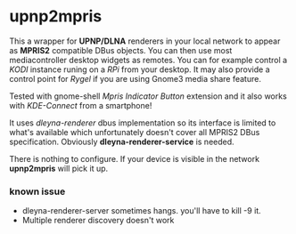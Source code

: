 # upnp2mpris
This a wrapper for **UPNP/DLNA** renderers in your local network to appear as **MPRIS2** compatible DBus objects. You can then use most mediacontroller desktop widgets as remotes.
You can for example control a *KODI* instance runing on a *RPi* from your desktop. It may also provide a control point for *Rygel* if you are using Gnome3 media share feature. 

Tested with gnome-shell _Mpris Indicator Button_ extension and it also works with *KDE-Connect* from a smartphone!


It uses *dleyna-renderer* dbus implementation so its interface is limited to what's available which unfortunately doesn't cover all MPRIS2 DBus specification. 
Obviously **dleyna-renderer-service** is needed.

There is nothing to configure. If your device is visible in the network **upnp2mpris** will pick it up.

### known issue
- dleyna-renderer-server sometimes hangs. you'll have to kill -9 it.
- Multiple renderer discovery doesn't work






